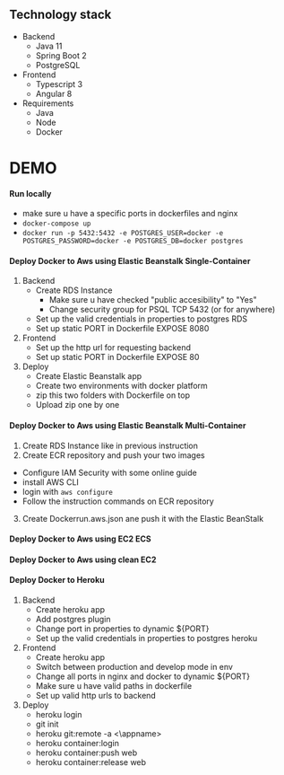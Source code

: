 ## Technology stack
- Backend
  - Java 11
  - Spring Boot 2
  - PostgreSQL
- Frontend
  - Typescript 3
  - Angular 8
- Requirements
  - Java
  - Node
  - Docker

# DEMO 

#### Run locally
- make sure u have a specific ports in dockerfiles and nginx
- `docker-compose up`
- `docker run -p 5432:5432 -e POSTGRES_USER=docker -e POSTGRES_PASSWORD=docker -e POSTGRES_DB=docker postgres`

#### Deploy Docker to Aws using Elastic Beanstalk Single-Container
1. Backend
    - Create RDS Instance
        - Make sure u have checked "public accesibility" to "Yes"
        - Change security group for PSQL TCP 5432 (or for anywhere)
    - Set up the valid credentials in properties to postgres RDS
    - Set up static PORT in Dockerfile EXPOSE 8080
2. Frontend
    - Set up the http url for requesting backend
    - Set up static PORT in Dockerfile EXPOSE 80
3. Deploy
    - Create Elastic Beanstalk app
    - Create two environments with docker platform
    - zip this two folders with Dockerfile on top
    - Upload zip one by one
  
#### Deploy Docker to Aws using Elastic Beanstalk Multi-Container
1. Create RDS Instance like in previous instruction
2. Create ECR repository and push your two images
  - Configure IAM Security with some online guide
  - install AWS CLI
  - login with `aws configure`
  - Follow the instruction commands on ECR repository 
3. Create Dockerrun.aws.json ane push it with the Elastic BeanStalk
  
#### Deploy Docker to Aws using EC2 ECS
#### Deploy Docker to Aws using clean EC2
  
#### Deploy Docker to Heroku
1. Backend
    - Create heroku app
    - Add postgres plugin
    - Change port in properties to dynamic ${PORT}
    - Set up the valid credentials in properties to postgres heroku
2. Frontend
    - Create heroku app
    - Switch between production and develop mode in env
    - Change all ports in nginx and docker to dynamic ${PORT}
    - Make sure u have valid paths in dockerfile
    - Set up valid http urls to backend
3. Deploy
    - heroku login
    - git init
    - heroku git:remote -a <\appname>
    - heroku container:login
    - heroku container:push web
    - heroku container:release web
